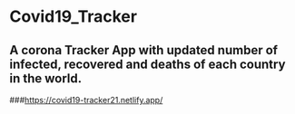 # Covid19_Tracker

## A corona Tracker App with updated number of infected, recovered and deaths of each country in the world.
###https://covid19-tracker21.netlify.app/
